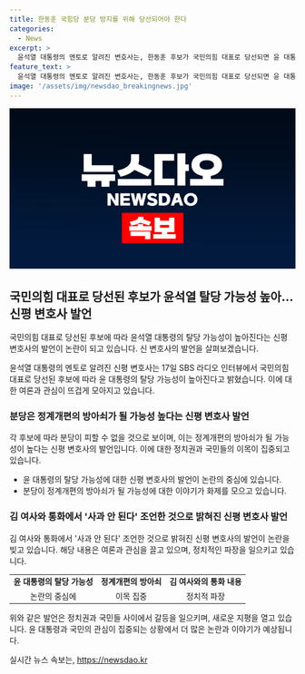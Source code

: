 ```yaml
---
title: 한동훈 국힘당 분당 방지를 위해 당선되어야 한다
categories:
  - News
excerpt: >
  윤석열 대통령의 멘토로 알려진 변호사는, 한동훈 후보가 국민의힘 대표로 당선되면 윤 대통령이 탈당할 가능성이 높다고 전망했다. 또한 김여사와의 통화 내용에 대해 진중권 광운대 특임교수를 비판하며, 사과 안 된다고 조언했던 것을 공개했다. 변호사는 이것은 사과해서는 안 될 것이라며 김여사의 사과 관련 언급에 대해 설명했다. 변호사의 발언은 정계개편을 둘러싼 관심을 끌고 있으며, 윤 대통령의 행보에 영향을 줄 수 있는 주요한 요소 중 하나로 여겨지고 있다.
feature_text: >
  윤석열 대통령의 멘토로 알려진 변호사는, 한동훈 후보가 국민의힘 대표로 당선되면 윤 대통령이 탈당할 가능성이 높다고 전망했다. 또한 김여사와의 통화 내용에 대해 진중권 광운대 특임교수를 비판하며, 사과 안 된다고 조언했던 것을 공개했다. 변호사는 이것은 사과해서는 안 될 것이라며 김여사의 사과 관련 언급에 대해 설명했다. 변호사의 발언은 정계개편을 둘러싼 관심을 끌고 있으며, 윤 대통령의 행보에 영향을 줄 수 있는 주요한 요소 중 하나로 여겨지고 있다.
image: '/assets/img/newsdao_breakingnews.jpg'
---
```


<p><img src="/assets/img/newsdao_breakingnews.jpg" alt="implanttips 속보" /></p>

<h2 data-ke-size="size26">국민의힘 대표로 당선된 후보가 윤석열 탈당 가능성 높아… 신평 변호사 발언</h2>

<p>국민의힘 대표로 당선된 후보에 따라 윤석열 대통령의 탈당 가능성이 높아진다는 신평 변호사의 발언이 논란이 되고 있습니다. 신 변호사의 발언을 살펴보겠습니다.</p>

<p data-ke-size="size16">윤석열 대통령의 멘토로 알려진 신평 변호사는 17일 SBS 라디오 인터뷰에서 국민의힘 대표로 당선된 후보에 따라 윤 대통령의 탈당 가능성이 높아진다고 밝혔습니다. 이에 대한 여론과 관심이 뜨겁게 모아지고 있습니다.</p>

<h3 data-ke-size="size24">분당은 정계개편의 방아쇠가 될 가능성 높다는 신평 변호사 발언</h3>

<p>각 후보에 따라 분당이 피할 수 없을 것으로 보이며, 이는 정계개편의 방아쇠가 될 가능성이 높다는 신평 변호사의 발언입니다. 이에 대한 정치권과 국민들의 이목이 집중되고 있습니다.</p>

<ul>
  <li>윤 대통령의 탈당 가능성에 대한 신평 변호사의 발언이 논란의 중심에 있습니다.</li>
  <li>분당이 정계개편의 방아쇠가 될 가능성에 대한 이야기가 화제를 모으고 있습니다.</li>
</ul>

<h3 data-ke-size="size24">김 여사와 통화에서 '사과 안 된다' 조언한 것으로 밝혀진 신평 변호사 발언</h3>

<p>김 여사와 통화에서 '사과 안 된다' 조언한 것으로 밝혀진 신평 변호사의 발언이 논란을 빚고 있습니다. 해당 내용은 여론과 관심을 끌고 있으며, 정치적인 파장을 일으키고 있습니다.</p>

<table>
  <tr>
    <td style="text-align: center; height: 17px;"><b>윤 대통령의 탈당 가능성</b></td>
    <td style="text-align: center; height: 17px;"><b>정계개편의 방아쇠</b></td>
    <td style="text-align: center; height: 17px;"><b>김 여사와의 통화 내용</b></td>
  </tr>
  <tr>
    <td style="text-align: center;">논란의 중심에</td>
    <td style="text-align: center;">이목 집중</td>
    <td style="text-align: center;">정치적 파장</td>
  </tr>
</table>

<p data-ke-size="size16">위와 같은 발언은 정치권과 국민들 사이에서 갈등을 일으키며, 새로운 지평을 열고 있습니다. 윤 대통령과 국민의 관심이 집중되는 상황에서 더 많은 논란과 이야기가 예상됩니다.</p>
실시간 뉴스 속보는, <a href="https://newsdao.kr" rel="dofollow">https://newsdao.kr</a>


